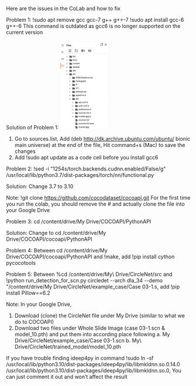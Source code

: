 Here are the issues in the CoLab and how to fix

Problem 1: 
!sudo apt remove gcc gcc-7 g++ g++-7
!sudo apt install gcc-6 g++-6
This command is outdated as gcc6 is no longer supported on the current version 

Solution of Problem 1: 
![](docs/sourcelist.jpg.png)
1. Go to sources.list, Add (deb http://dk.archive.ubuntu.com/ubuntu/ bionic main universe) at the end of the file, Hit command+s (Mac) to save the changes
2.	Add !sudo apt update as a code cell before you install gcc6


Problem 2:
!sed -i "1254s/torch\.backends\.cudnn\.enabled/False/g" /usr/local/lib/python3.7/dist-packages/torch/nn/functional.py 

Solution: Change 3.7 to 3.10

Note: 
!git clone https://github.com/cocodataset/cocoapi.git 
For the first time you run the colab, you should remove the # and actually clone the file into your Google Drive 

Problem 3: 
cd /content/drive/My Drive/COCOAPI/PythonAPI

Solution: Change to cd /content/drive/My Drive/COCOAPI/cocoapi/PythonAPI

Problem 4: 
Between cd /content/drive/My Drive/COCOAPI/cocoapi/PythonAPI and !make, add !pip install cython pycocotools


Problem 5:
Between %cd /content/drive/My\ Drive/CircleNet/src and !python run_detection_for_scn.py circledet --arch dla_34 --demo "/content/drive/My Drive/CircleNet/example_case/Case 03-1.s, add !pip install Pillow==6.2

Note: 
In your Google Drive, 
1.	Download (clone) the CircleNet file under My Drive (similar to what we do to COCOAPI)
2.	Download two files under Whole Slide Image (case 03-1.scn & model_10.pth) and put them into according place following 
a.	My Drive/CircleNet/example_case/Case 03-1.scn
b.	My\ Drive/CircleNet/trained_model/model_10.pth

If you have trouble finding ideep4py in command !sudo ln -sf /usr/local/lib/python3.10/dist-packages/ideep4py/lib/libmkldnn.so.0.14.0 /usr/local/lib/python3.10/dist-packages/ideep4py/lib/libmkldnn.so.0, 
You can just comment it out and won’t affect the result




